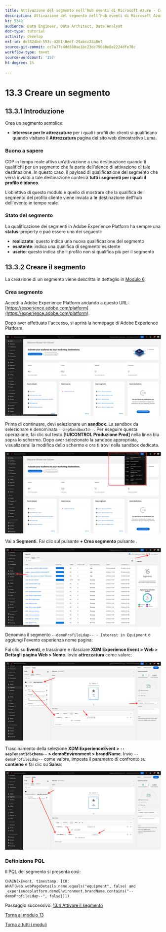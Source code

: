 ```yaml
---
title: Attivazione del segmento nell’hub eventi di Microsoft Azure - Creare un segmento in streaming
description: Attivazione del segmento nell’hub eventi di Microsoft Azure - Creare un segmento in streaming
kt: 5342
audience: Data Engineer, Data Architect, Data Analyst
doc-type: tutorial
activity: develop
exl-id: de3824bd-553c-4281-8edf-29abcc28a8e7
source-git-commit: cc7a77c4dd380ae1bc23dc75608e8e2224dfe78c
workflow-type: tm+mt
source-wordcount: '357'
ht-degree: 1%

---
```


# 13.3 Creare un segmento

## 13.3.1 Introduzione

Crea un segmento semplice:

- **Interesse per le attrezzature** per i quali i profili dei clienti si qualificano quando visitano il **Attrezzatura** pagina del sito web dimostrativo Luma.

### Buono a sapere

CDP in tempo reale attiva un’attivazione a una destinazione quando ti qualifichi per un segmento che fa parte dell’elenco di attivazione di tale destinazione. In questo caso, il payload di qualificazione del segmento che verrà inviato a tale destinazione conterrà **tutti i segmenti per i quali il profilo è idoneo**.

L’obiettivo di questo modulo è quello di mostrare che la qualifica del segmento del profilo cliente viene inviata a **le** destinazione dell&#39;hub dell&#39;evento in tempo reale.

### Stato del segmento

La qualificazione dei segmenti in Adobe Experience Platform ha sempre una **status**-property e può essere uno dei seguenti:

- **realizzato**: questo indica una nuova qualificazione del segmento
- **esistente**: indica una qualifica di segmento esistente
- **uscito**: questo indica che il profilo non si qualifica più per il segmento

## 13.3.2 Creare il segmento

La creazione di un segmento viene descritta in dettaglio in [Modulo 6](../module6/real-time-cdp-build-a-segment-take-action.md).

### Crea segmento

Accedi a Adobe Experience Platform andando a questo URL: [https://experience.adobe.com/platform](https://experience.adobe.com/platform).

Dopo aver effettuato l&#39;accesso, si aprirà la homepage di Adobe Experience Platform.

![Acquisizione dei dati](../module2/images/home.png)

Prima di continuare, devi selezionare un **sandbox**. La sandbox da selezionare è denominata ``--aepSandboxId--``. Per eseguire questa operazione, fai clic sul testo **[!UICONTROL Produzione Prod]** nella linea blu sopra lo schermo. Dopo aver selezionato la sandbox appropriata, visualizzerai la modifica dello schermo e ora ti trovi nella sandbox dedicata.

![Acquisizione dei dati](../module2/images/sb1.png)

Vai a **Segmenti**. Fai clic sul pulsante **+ Crea segmento** pulsante .

![Acquisizione dei dati](./images/seg.png)

Denomina il segmento `--demoProfileLdap-- - Interest in Equipment` e aggiungi l&#39;evento esperienza nome pagina:

Fai clic su **Eventi**, e trascinare e rilasciare **XDM Experience Event > Web > Dettagli pagina Web > Nome**. Invio **attrezzatura** come valore:

![4-05-create-ee-2.png](./images/4-05-create-ee-2.png)

Trascinamento della selezione **XDM ExperienceEvent > `--aepTenantIdSchema--` > demoEnvironment > brandName**. Invio `--demoProfileLdap--` come valore, imposta il parametro di confronto su **contiene** e fai clic su **Salva**:

![4-05-create-ee-2-brand.png](./images/4-05-create-ee-2-brand.png)

### Definizione PQL

Il PQL del segmento si presenta così:

```code
CHAIN(xEvent, timestamp, [C0: WHAT(web.webPageDetails.name.equals("equipment", false) and _experienceplatform.demoEnvironment.brandName.contains("--demoProfileLdap--", false))])
```

Passaggio successivo: [13.4 Attivare il segmento](./ex4.md)

[Torna al modulo 13](./segment-activation-microsoft-azure-eventhub.md)

[Torna a tutti i moduli](./../../overview.md)
